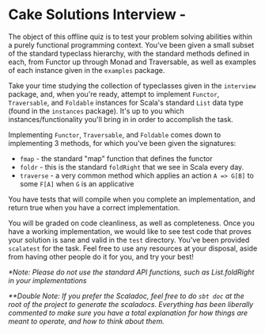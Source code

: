 # Cake Solutions Interview -

The object of this offline quiz is to test your problem solving abilities within a purely functional programming context. You've been given a small subset of the standard typeclass hierarchy, with the standard methods defined in each, from Functor up through Monad and Traversable, as well as examples of each instance given in the `examples` package.

Take your time studying the collection of typeclasses given in the `interview` package, and, when you're ready, attempt to implement `Functor`, `Traversable`, and `Foldable` instances for Scala's standard `List` data type (found in the `instances` package). It's up to you which instances/functionality you'll bring in in order to accomplish the task.

Implementing `Functor`, `Traversable`, and `Foldable` comes down to implementing 3 methods, for which you've been given the signatures:

- `fmap` - the standard "map" function that defines the functor
- `foldr` - this is the standard `foldRight` that we see in Scala every day.
- `traverse` - a very common method which applies an action `A => G[B]` to some `F[A]` when `G` is an applicative

You have tests that will compile when you complete an implementation, and return true when you have a correct implementation.

You will be graded on code cleanliness, as well as completeness. Once you have a working implementation, we would like to see test code that proves your solution is sane and valid in the `test` directory. You've been provided `scalatest` for the task. Feel free to use any resources at your disposal, aside from having other people do it for you, and try your best!


*\*Note: Please do not use the standard API functions, such as List.foldRight in your implementations*

*\*\*Double Note: If you prefer the Scaladoc, feel free to do `sbt doc` at the root of the project to generate the scaladocs. Everything has been liberally commented to make sure you have a total explanation for how things are meant to operate, and how to think about them.*
